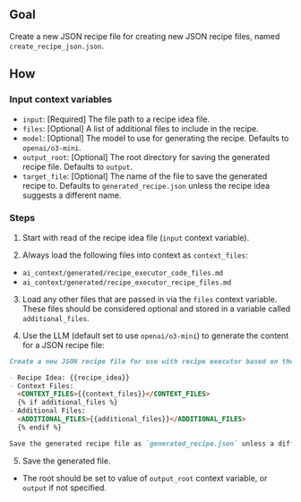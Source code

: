 ## Goal

Create a new JSON recipe file for creating new JSON recipe files, named `create_recipe_json.json`.

## How

### Input context variables

- `input`: [Required] The file path to a recipe idea file.
- `files`: [Optional] A list of additional files to include in the recipe.
- `model`: [Optional] The model to use for generating the recipe. Defaults to `openai/o3-mini`.
- `output_root`: [Optional] The root directory for saving the generated recipe file. Defaults to `output`.
- `target_file`: [Optional] The name of the file to save the generated recipe to. Defaults to `generated_recipe.json` unless the recipe idea suggests a different name.

### Steps

1. Start with read of the recipe idea file (`input` context variable).

2. Always load the following files into context as `context_files`:

- `ai_context/generated/recipe_executor_code_files.md`
- `ai_context/generated/recipe_executor_recipe_files.md`

3. Load any other files that are passed in via the `files` context variable. These files should be considered optional and stored in a variable called `additional_files`.

4. Use the LLM (default set to use `openai/o3-mini`) to generate the content for a JSON recipe file:

```markdown
Create a new JSON recipe file for use with recipe executor based on the following content:

- Recipe Idea: {{recipe_idea}}
- Context Files:
  <CONTEXT_FILES>{{context_files}}</CONTEXT_FILES>
  {% if additional_files %}
- Additional Files:
  <ADDITIONAL_FILES>{{additional_files}}</ADDITIONAL_FILES>
  {% endif %}

Save the generated recipe file as `generated_recipe.json` unless a different name is specified in the recipe idea.
```

5. Save the generated file.

- The root should be set to value of `output_root` context variable, or `output` if not specified.
